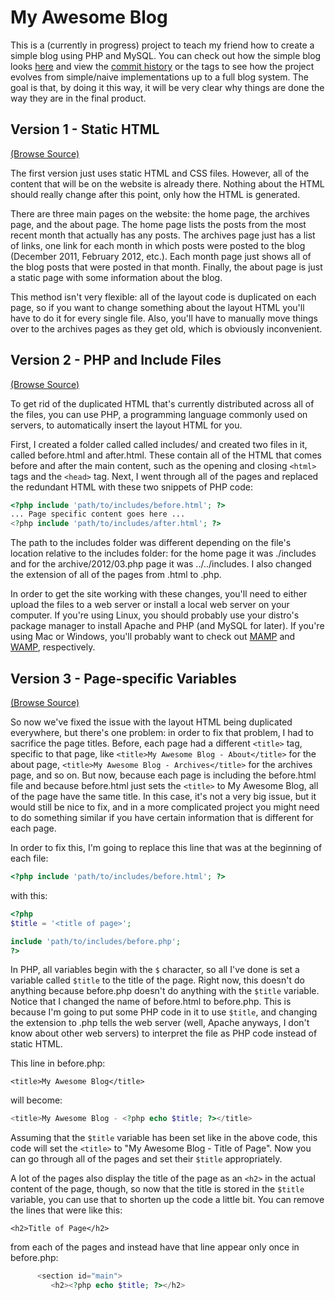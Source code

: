 My Awesome Blog
===============

This is a (currently in progress) project to teach my friend how to create a simple blog using PHP and MySQL. You can check out how the simple blog looks [here](http://butchler.github.com/My-Awesome-Blog/) and view the [commit history](http://github.com/butchler/My-Awesome-Blog/commits/master) or the tags to see how the project evolves from simple/naive implementations up to a full blog system. The goal is that, by doing it this way, it will be very clear why things are done the way they are in the final product.

Version 1 - Static HTML
-----------------------

[(Browse Source)](http://github.com/butchler/My-Awesome-Blog/tree/version1-static-html)

The first version just uses static HTML and CSS files. However, all of the content that will be on the website is already there. Nothing about the HTML should really change after this point, only how the HTML is generated.

There are three main pages on the website: the home page, the archives page, and the about page. The home page lists the posts from the most recent month that actually has any posts. The archives page just has a list of links, one link for each month in which posts were posted to the blog (December 2011, February 2012, etc.). Each month page just shows all of the blog posts that were posted in that month. Finally, the about page is just a static page with some information about the blog.

This method isn't very flexible: all of the layout code is duplicated on each page, so if you want to change something about the layout HTML you'll have to do it for every single file. Also, you'll have to manually move things over to the archives pages as they get old, which is obviously inconvenient.

Version 2 - PHP and Include Files
---------------------------------

[(Browse Source)](http://github.com/butchler/My-Awesome-Blog/tree/version2-php-and-includes)

To get rid of the duplicated HTML that's currently distributed across all of the files, you can use PHP, a programming language commonly used on servers, to automatically insert the layout HTML for you.

First, I created a folder called called includes/ and created two files in it, called before.html and after.html. These contain all of the HTML that comes before and after the main content, such as the opening and closing `<html>` tags and the `<head>` tag. Next, I went through all of the pages and replaced the redundant HTML with these two snippets of PHP code:

```php
<?php include 'path/to/includes/before.html'; ?>
... Page specific content goes here ...
<?php include 'path/to/includes/after.html'; ?>
```

The path to the includes folder was different depending on the file's location relative to the includes folder: for the home page it was ./includes and for the archive/2012/03.php page it was ../../includes. I also changed the extension of all of the pages from .html to .php.

In order to get the site working with these changes, you'll need to either upload the files to a web server or install a local web server on your computer. If you're using Linux, you should probably use your distro's package manager to install Apache and PHP (and MySQL for later). If you're using Mac or Windows, you'll probably want to check out [MAMP](http://www.mamp.info/) and [WAMP](http://www.wampserver.com/en/), respectively.

Version 3 - Page-specific Variables
-----------------------------------

[(Browse Source)](http://github.com/butchler/My-Awesome-Blog/tree/version3-page-specific-variables)

So now we've fixed the issue with the layout HTML being duplicated everywhere, but there's one problem: in order to fix that problem, I had to sacrifice the page titles. Before, each page had a different `<title>` tag, specific to that page, like `<title>My Awesome Blog - About</title>` for the about page, `<title>My Awesome Blog - Archives</title>` for the archives page, and so on. But now, because each page is including the before.html file and because before.html just sets the `<title>` to My Awesome Blog, all of the page have the same title. In this case, it's not a very big issue, but it would still be nice to fix, and in a more complicated project you might need to do something similar if you have certain information that is different for each page.

In order to fix this, I'm going to replace this line that was at the beginning of each file:

```php
<?php include 'path/to/includes/before.html'; ?>
```

with this:

```php
<?php
$title = '<title of page>';

include 'path/to/includes/before.php';
?>
```

In PHP, all variables begin with the `$` character, so all I've done is set a variable called `$title` to the title of the page. Right now, this doesn't do anything because before.php doesn't do anything with the `$title` variable. Notice that I changed the name of before.html to before.php. This is because I'm going to put some PHP code in it to use `$title`, and changing the extension to .php tells the web server (well, Apache anyways, I don't know about other web servers) to interpret the file as PHP code instead of static HTML.

This line in before.php:

```
<title>My Awesome Blog</title>
```

will become:

```php
<title>My Awesome Blog - <?php echo $title; ?></title>
```

Assuming that the `$title` variable has been set like in the above code, this code will set the `<title>` to "My Awesome Blog - Title of Page". Now you can go through all of the pages and set their `$title` appropriately.

A lot of the pages also display the title of the page as an `<h2>` in the actual content of the page, though, so now that the title is stored in the `$title` variable, you can use that to shorten up the code a little bit. You can remove the lines that were like this:

```
<h2>Title of Page</h2>
```

from each of the pages and instead have that line appear only once in before.php:

```php
      <section id="main">
         <h2><?php echo $title; ?></h2>
```

